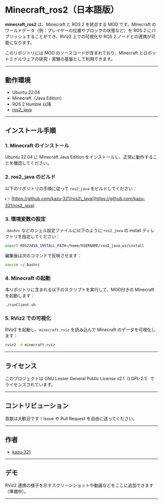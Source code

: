 # Minecraft\_ros2（日本語版）

**minecraft_ros2** は、Minecraft と ROS 2 を統合する MOD です。Minecraft のワールドデータ（例：プレイヤーの位置やブロックの状態など）を ROS 2 にパブリッシュすることができ、RViz2 上での可視化や ROS 2 ノードとの連携が可能になります。

このリポジトリには MOD のソースコードが含まれており、Minecraft とロボットミドルウェアの研究・実験の基盤として利用できます。

---

## 動作環境

* Ubuntu 22.04
* Minecraft（Java Edition）
* ROS 2 Humble 以降
* [ros2\_java](https://github.com/kazu-321/ros2_java)

---

## インストール手順

### 1. Minecraft のインストール

Ubuntu 22.04 に Minecraft Java Edition をインストールし、正常に動作することを確認してください。

### 2. ros2\_java のビルド

以下のリポジトリの手順に従って `ros2_java` をビルドしてください：

👉 [https://github.com/kazu-321/ros2\_java](https://github.com/kazu-321/ros2_java)

### 3. 環境変数の設定

`.bashrc` などのシェル設定ファイルに以下のように `ros2_java` の install ディレクトリを指定してください：

```bash
export ROS2JAVA_INSTALL_PATH=/home/USERNAME/ros2_java_ws/install
```

編集後は次のコマンドで反映させます：

```bash
source ~/.bashrc
```

### 4. Minecraft の起動

本リポジトリに含まれる以下のスクリプトを実行して、MOD付きの Minecraft を起動します：

```bash
./runClient.sh
```

### 5. RViz2 での可視化

RViz2 を起動し、`minecraft.rviz` を読み込んで Minecraft のデータを可視化します：

```bash
rviz2 -d minecraft.rviz
```

---

## ライセンス

このプロジェクトは GNU Lesser General Public License v2.1（LGPL-2.1）でライセンスされています。

---

## コントリビューション

貢献は大歓迎です！Issue や Pull Request を自由に送ってください。

---

## 作者

* [kazu-321](https://github.com/kazu-321)

---

## デモ

RViz2 連携の様子を示すスクリーンショットや動画などをここに追加できます（準備中）。

---
